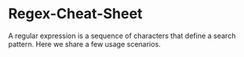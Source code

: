 # Regex-Cheat-Sheet
A regular expression is a sequence of characters that define a search pattern. Here we share a few usage scenarios.
